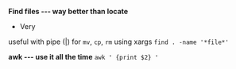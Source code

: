 **Find files --- way better than locate**

- Very

 useful with pipe (|) for `mv`, `cp`, `rm` using xargs
`find . -name '*file*' `

**awk --- use it all the time**
`awk ' {print $2} '`
